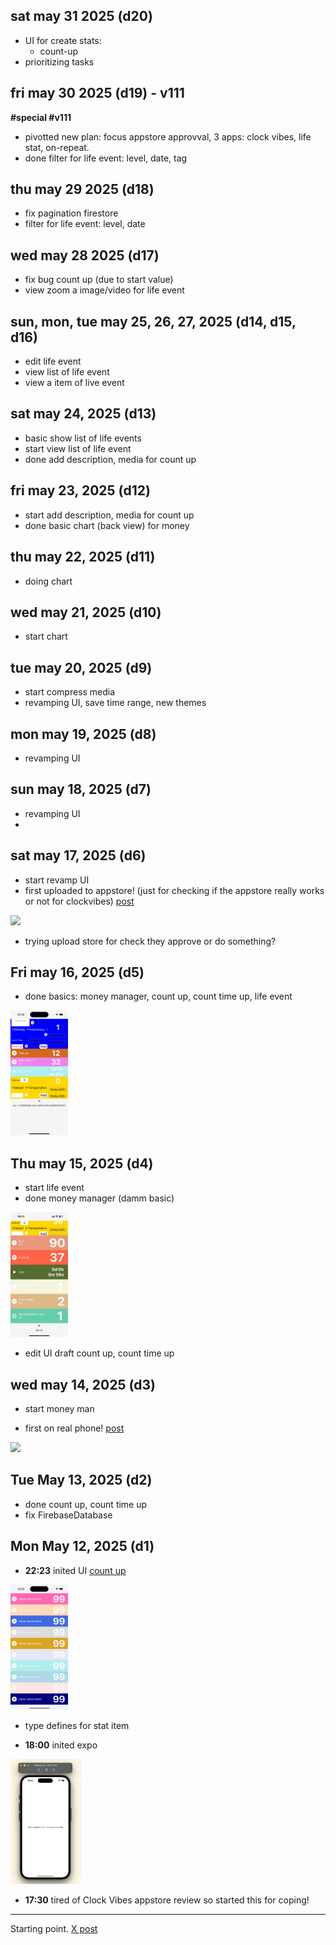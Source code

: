 ## sat may 31 2025 (d20)
- UI for create stats:
  * count-up
- prioritizing tasks

## fri may 30 2025 (d19) - v111
**#special #v111**
- pivotted new plan: focus appstore approvval, 3 apps: clock vibes, life stat, on-repeat.
- done filter for life event: level, date, tag
  
## thu may 29 2025 (d18)
- fix pagination firestore
- filter for life event: level, date

## wed may 28 2025 (d17)
- fix bug count up (due to start value)
- view zoom a image/video for life event
  
## sun, mon, tue may 25, 26, 27, 2025 (d14, d15, d16)
- edit life event
- view list of life event
- view a item of live event


## sat may 24, 2025 (d13)
- basic show list of life events
- start view list of life event
- done add description, media for count up
  
## fri may 23, 2025 (d12)
- start add description, media for count up
- done basic chart (back view) for money

## thu may 22, 2025 (d11)
- doing chart
  
## wed may 21, 2025 (d10)
- start chart

## tue may 20, 2025 (d9)
- start compress media
- revamping UI, save time range, new themes
  
## mon may 19, 2025 (d8)
- revamping UI
  
## sun may 18, 2025 (d7)
- revamping UI
- 
## sat may 17, 2025 (d6)
- start revamp UI
- first uploaded to appstore! (just for checking if the appstore really works or not for clockvibes) [post](https://x.com/onequy/status/1923571725960347818)
<img src="https://pbs.twimg.com/media/GrHl8ZjXoAAMizI?format=png&name=900x900" height="200">

- trying upload store for check they approve or do something?

## Fri may 16, 2025 (d5)
- done basics: money manager, count up, count time up, life event
<img src="./images/draft-done-basic-events.png" height="200">

## Thu may 15, 2025 (d4)
- start life event 
- done money manager (damm basic)
<img src="./images/draft_money_manager.jpg" height="200">

- edit UI draft count up, count time up

## wed may 14, 2025 (d3)
- start money man

- first on real phone! [post](https://x.com/onequy/status/1922557467914805526)
<img src="https://pbs.twimg.com/media/Gq5L0xiXkAAnB7d?format=jpg&name=large" height="200">
  

## Tue May 13, 2025  (d2)
- done count up, count time up
- fix FirebaseDatabase
  
## Mon May 12, 2025  (d1)
- **22:23** inited UI [count up](https://i.ibb.co/rfpZbkHZ/image.png)
<img src="./images/init count up UI.jpg" height="200">

- type defines for stat item
  
- **18:00** inited expo
<img src="./images/init expo.jpg" alt="init expo" height="200">

- **17:30** tired of Clock Vibes appstore review so started this for coping!

_________

Starting point. [X post](https://x.com/onequy/status/1921875274766893277)
